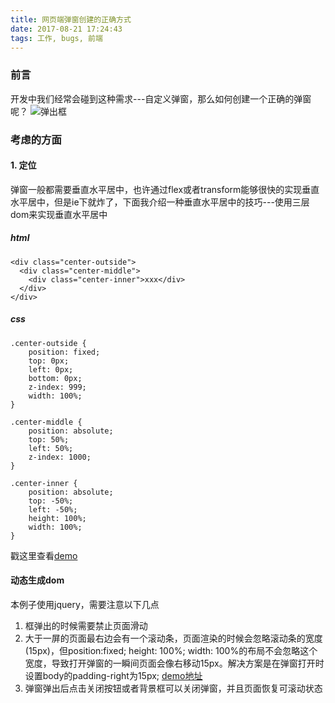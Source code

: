 ```yaml
---
title: 网页端弹窗创建的正确方式
date: 2017-08-21 17:24:43
tags: 工作, bugs, 前端
---
```


### 前言
开发中我们经常会碰到这种需求---自定义弹窗，那么如何创建一个正确的弹窗呢？
![弹出框](https://olpkwt43d.qnssl.com/blog/images/modal.png)
### 考虑的方面
#### 1. 定位
弹窗一般都需要垂直水平居中，也许通过flex或者transform能够很快的实现垂直水平居中，但是ie下就炸了，下面我介绍一种垂直水平居中的技巧---使用三层dom来实现垂直水平居中
##### html
```
<div class="center-outside">
  <div class="center-middle">
    <div class="center-inner">xxx</div>
  </div>
</div>
```
##### css
```
.center-outside {
	position: fixed;
	top: 0px;
	left: 0px;
	bottom: 0px;
	z-index: 999;
	width: 100%;
}

.center-middle {
	position: absolute;
	top: 50%;
	left: 50%;
	z-index: 1000;
}

.center-inner {
	position: absolute;
	top: -50%;
	left: -50%;
	height: 100%;
	width: 100%;
}
```
戳这里查看[demo](http://sandbox.runjs.cn/show/wxjuiwvq)

#### 动态生成dom
本例子使用jquery，需要注意以下几点
1. 框弹出的时候需要禁止页面滑动
2. 大于一屏的页面最右边会有一个滚动条，页面渲染的时候会忽略滚动条的宽度(15px)，但position:fixed; height: 100%; width: 100%的布局不会忽略这个宽度，导致打开弹窗的一瞬间页面会像右移动15px。解决方案是在弹窗打开时设置body的padding-right为15px; [demo地址](http://sandbox.runjs.cn/show/9fiq311v)
3. 弹窗弹出后点击关闭按钮或者背景框可以关闭弹窗，并且页面恢复可滚动状态

<script type="text/javascript" src="http://runjs.cn/gist/9fiq311v"></script>